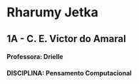 # Rharumy Jetka 
## 1A - C. E. Victor do Amaral 
#### Professora: Drielle 
#### DISCIPLINA: Pensamento Computacional 
